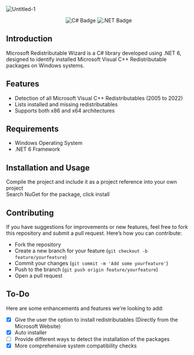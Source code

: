 
![Untitled-1](https://github.com/terrykeeton97/Microsoft-Redistributable-Wizard/assets/116961227/7e750cd5-2480-4095-8d5a-46fd06443019)
<p align="center">
  <img src="https://img.shields.io/badge/c%23-%23239120.svg?style=for-the-badge&logo=c-sharp&logoColor=white" alt="C# Badge"/>
  <img src="https://img.shields.io/badge/.NET-5C2D91?style=for-the-badge&logo=.net&logoColor=white" alt=".NET Badge"/>
</p>

## Introduction
Microsoft Redistributable Wizard is a C# library developed using .NET 6, designed to identify installed Microsoft Visual C++ Redistributable packages on Windows systems.

## Features
- Detection of all Microsoft Visual C++ Redistributables (2005 to 2022)
- Lists installed and missing redistributables
- Supports both x86 and x64 architectures

## Requirements
- Windows Operating System
- .NET 6 Framework

## Installation and Usage
Compile the project and include it as a project reference into your own project  
Search NuGet for the package, click install

## Contributing
If you have suggestions for improvements or new features, feel free to fork this repository and submit a pull request. Here’s how you can contribute:
- Fork the repository
- Create a new branch for your feature (`git checkout -b feature/yourfeature`)
- Commit your changes (`git commit -m 'Add some yourfeature'`)
- Push to the branch (`git push origin feature/yourfeature`)
- Open a pull request

## To-Do
Here are some enhancements and features we're looking to add:
- [X] Give the user the option to install redistributables (Directly from the Microsoft Website)
- [X] Auto installer
- [ ] Provide different ways to detect the installation of the packages
- [X] More comprehensive system compatibility checks
